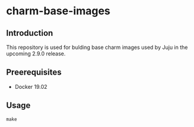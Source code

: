 # charm-base-images

## Introduction
This repository is used for bulding base charm images used by Juju in the
upcoming 2.9.0 release.

## Preerequisites
- Docker 19.02

## Usage

```
make
```
